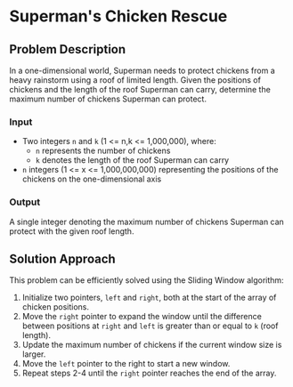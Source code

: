 # Superman's Chicken Rescue

## Problem Description

In a one-dimensional world, Superman needs to protect chickens from a heavy rainstorm using a roof of limited length. Given the positions of chickens and the length of the roof Superman can carry, determine the maximum number of chickens Superman can protect.

### Input
- Two integers `n` and `k` (1 <= n,k <= 1,000,000), where:
   - `n` represents the number of chickens
   - `k` denotes the length of the roof Superman can carry
- `n` integers (1 <= x <= 1,000,000,000) representing the positions of the chickens on the one-dimensional axis

### Output
A single integer denoting the maximum number of chickens Superman can protect with the given roof length.

## Solution Approach

This problem can be efficiently solved using the Sliding Window algorithm:

1. Initialize two pointers, `left` and `right`, both at the start of the array of chicken positions.
2. Move the `right` pointer to expand the window until the difference between positions at `right` and `left` is greater than or equal to `k` (roof length).
3. Update the maximum number of chickens if the current window size is larger.
4. Move the `left` pointer to the right to start a new window.
5. Repeat steps 2-4 until the `right` pointer reaches the end of the array.